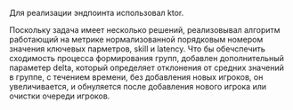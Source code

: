 Для реализации  эндпоинта использовал ktor.

Поскольку задача имеет несколько решений, реализовывал алгоритм работающий на метрике нормализованной порядковым номером значения ключевых парметров, skill и latency.
Что бы обечспечить сходимость процесса формирования групп, добавлен дополнительный параметер delta, который определяет отклонения от средних значений в группе, 
с течением времени, без добавления новых игроков, он увеличивается, и обнуляется после добавления нового игрока или очистки очереди игроков.
